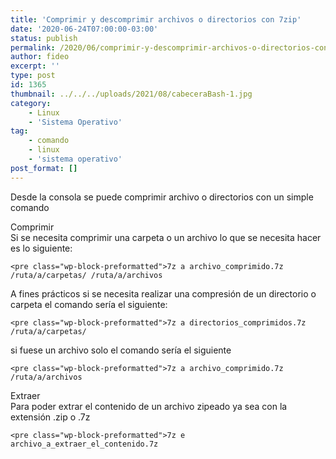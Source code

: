 ```yaml
---
title: 'Comprimir y descomprimir archivos o directorios con 7zip'
date: '2020-06-24T07:00:00-03:00'
status: publish
permalink: /2020/06/comprimir-y-descomprimir-archivos-o-directorios-con-7zip
author: fideo
excerpt: ''
type: post
id: 1365
thumbnail: ../../../uploads/2021/08/cabeceraBash-1.jpg
category:
    - Linux
    - 'Sistema Operativo'
tag:
    - comando
    - linux
    - 'sistema operativo'
post_format: []
---
```

Desde la consola se puede comprimir archivo o directorios con un simple comando

Comprimir  
Si se necesita comprimir una carpeta o un archivo lo que se necesita hacer es lo siguiente:

```
<pre class="wp-block-preformatted">7z a archivo_comprimido.7z /ruta/a/carpetas/ /ruta/a/archivos
```

A fines prácticos si se necesita realizar una compresión de un directorio o carpeta el comando sería el siguiente:

```
<pre class="wp-block-preformatted">7z a directorios_comprimidos.7z /ruta/a/carpetas/
```

si fuese un archivo solo el comando sería el siguiente

```
<pre class="wp-block-preformatted">7z a archivo_comprimido.7z /ruta/a/archivos
```

Extraer  
Para poder extrar el contenido de un archivo zipeado ya sea con la extensión .zip o .7z

```
<pre class="wp-block-preformatted">7z e archivo_a_extraer_el_contenido.7z
```